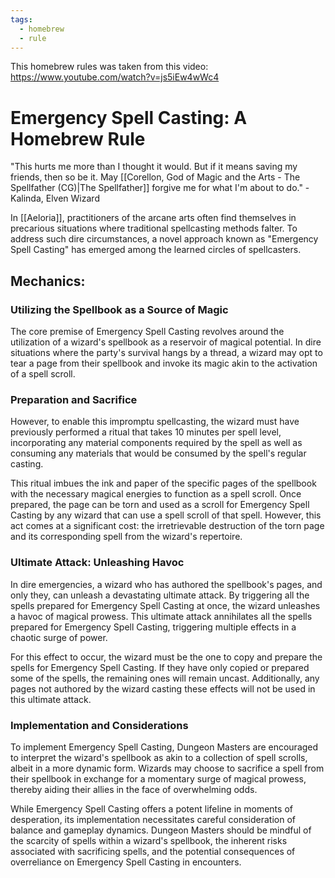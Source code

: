 ```yaml
---
tags:
  - homebrew
  - rule
---
```


This homebrew rules was taken from this video: https://www.youtube.com/watch?v=js5iEw4wWc4

# Emergency Spell Casting: A Homebrew Rule

"This hurts me more than I thought it would. But if it means saving my friends, then so be it. May [[Corellon, God of Magic and the Arts - The Spellfather (CG)|The Spellfather]] forgive me for what I'm about to do." - Kalinda, Elven Wizard

In [[Aeloria]], practitioners of the arcane arts often find themselves in precarious situations where traditional spellcasting methods falter. To address such dire circumstances, a novel approach known as "Emergency Spell Casting" has emerged among the learned circles of spellcasters.

## Mechanics:

### Utilizing the Spellbook as a Source of Magic

The core premise of Emergency Spell Casting revolves around the utilization of a wizard's spellbook as a reservoir of magical potential. In dire situations where the party's survival hangs by a thread, a wizard may opt to tear a page from their spellbook and invoke its magic akin to the activation of a spell scroll. 

### Preparation and Sacrifice

However, to enable this impromptu spellcasting, the wizard must have previously performed a ritual that takes 10 minutes per spell level, incorporating any material components required by the spell as well as consuming any materials that would be consumed by the spell's regular casting. 

This ritual imbues the ink and paper of the specific pages of the spellbook with the necessary magical energies to function as a spell scroll. Once prepared, the page can be torn and used as a scroll for Emergency Spell Casting by any wizard that can use a spell scroll of that spell. However, this act comes at a significant cost: the irretrievable destruction of the torn page and its corresponding spell from the wizard's repertoire.

### Ultimate Attack: Unleashing Havoc

In dire emergencies, a wizard who has authored the spellbook's pages, and only they, can unleash a devastating ultimate attack. By triggering all the spells prepared for Emergency Spell Casting at once, the wizard unleashes a havoc of magical prowess. This ultimate attack annihilates all the spells prepared for Emergency Spell Casting, triggering multiple effects in a chaotic surge of power.

For this effect to occur, the wizard must be the one to copy and prepare the spells for Emergency Spell Casting. If they have only copied or prepared some of the spells, the remaining ones will remain uncast. Additionally, any pages not authored by the wizard casting these effects will not be used in this ultimate attack.

### Implementation and Considerations

To implement Emergency Spell Casting, Dungeon Masters are encouraged to interpret the wizard's spellbook as akin to a collection of spell scrolls, albeit in a more dynamic form. Wizards may choose to sacrifice a spell from their spellbook in exchange for a momentary surge of magical prowess, thereby aiding their allies in the face of overwhelming odds.

While Emergency Spell Casting offers a potent lifeline in moments of desperation, its implementation necessitates careful consideration of balance and gameplay dynamics. Dungeon Masters should be mindful of the scarcity of spells within a wizard's spellbook, the inherent risks associated with sacrificing spells, and the potential consequences of overreliance on Emergency Spell Casting in encounters.

